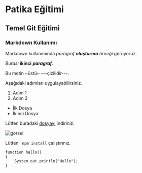 # Patika Eğitimi
## Temel Git Eğitimi
### Markdown Kullanımı

Markdown kullanımında *paragraf **oluşturma** örneği* görüyoruz.

_Burası_ __ikinci__ ___paragraf___.

Bu metin ~üstü~ ---çizilidir---.

Aşağıdaki adımları uygulayabilirsiniz.

1. Adım 1
2. Adım 2
- İlk Dosya
- İkinci Dosya

Lütfen buradaki [dosyayı](https://github.com/Gundulfn/patika-git) indiriniz.

![görsel](https://avatars.githubusercontent.com/u/22707968?s=400&u=dc07251323f71ae7deb3eb866b45eafb951510f5&v=4)

Lütfen `` npm install`` çalıştırınız.
```
function hello()
{
	System.out.println("Hello");
}
```
